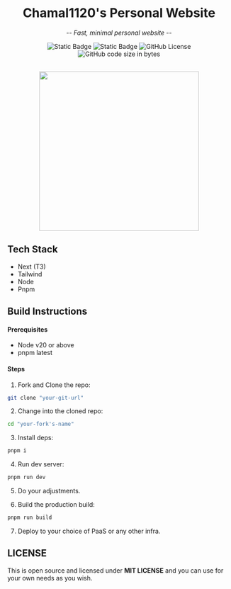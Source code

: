 <div align="center">

# Chamal1120's Personal Website

 -- *Fast, minimal personal website* --

![Static Badge](https://img.shields.io/badge/Stack-T3-%23eba0ac?style=for-the-badge&logo=react&logoColor=%23ffffff&labelColor=%2311111b)
![Static Badge](https://img.shields.io/badge/Colorscheme-Catppuccin-%23b4befe?style=for-the-badge&logo=medibangpaint&logoColor=%23ffffff&labelColor=%2311111b)
![GitHub License](https://img.shields.io/github/license/chamal1120/my-personal-site?style=for-the-badge&logo=googledocs&logoColor=%23ffffff&labelColor=%2311111b&color=%23f9e2af)
![GitHub code size in bytes](https://img.shields.io/github/languages/code-size/chamal1120/my-personal-site?style=for-the-badge&logo=github&logoColor=%23ffffff&labelColor=%2311111b&color=%2394e2d5)

<br>

<img src=".github/previews/preview.webp" width="360">

</div>

## Tech Stack

- Next (T3)
- Tailwind
- Node
- Pnpm

## Build Instructions

#### Prerequisites

- Node v20 or above
- pnpm latest

#### Steps

1. Fork and Clone the repo:

```bash
git clone "your-git-url"
```

2. Change into the cloned repo:

```bash
cd "your-fork's-name"
```

3. Install deps:

```bash
pnpm i
```

4. Run dev server:

```bash
pnpm run dev
```

5. Do your adjustments.

6. Build the production build:

```bash
pnpm run build
```

7. Deploy to your choice of PaaS or any other infra.

## LICENSE

This is open source and licensed under **MIT LICENSE** and you can use for your own needs as you wish.
